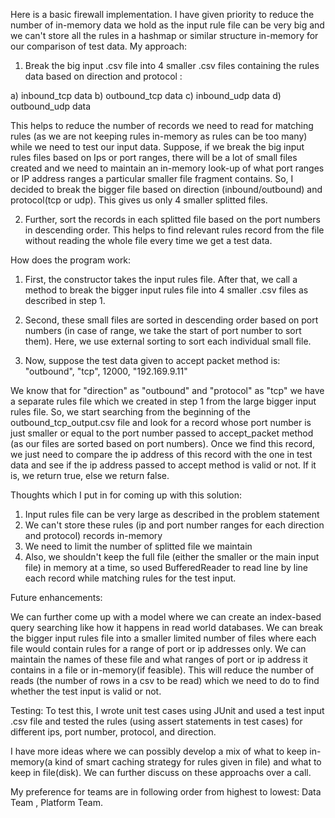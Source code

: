 Here is a basic firewall implementation. I have given priority to reduce the number of in-memory data we hold as the input rule file can be very big and we can't store all the rules in a hashmap or similar structure in-memory for our comparison of test data.
My approach:
 
1) Break the big input .csv file into 4 smaller .csv files containing the rules data based on direction and protocol :

a) inbound_tcp data b) outbound_tcp data c) inbound_udp data d) outbound_udp data

This helps to reduce the number of records we need to read for matching rules (as we are not keeping rules in-memory as rules can be too many) while we need to test our input data. Suppose, if we break the big input rules files based on Ips or port ranges, there will be a lot of small files created and we need to maintain an in-memory look-up of what port ranges or IP address ranges a particular smaller file fragment contains. So, I decided to break the bigger file based on direction (inbound/outbound) and protocol(tcp or udp). This gives us only 4 smaller splitted files.

2) Further, sort the records in each splitted file based on the port numbers in descending order. This helps to find relevant rules record from the file without reading the whole file every time we get a test data.


How does the program work:

1) First, the constructor takes the input rules file. After that, we call a method to break the bigger input rules file into 4 smaller .csv files as described in step 1.

2) Second, these small files are sorted in descending order based on port numbers (in case of range, we take the start of port number to sort them). Here, we use external sorting to sort each individual small file.

3) Now, suppose the test data given to accept packet method is: "outbound", "tcp", 12000, "192.169.9.11"

We know that for "direction" as "outbound" and "protocol" as "tcp" we have a separate rules file which we created in step 1 from the large bigger input rules file. So, we start searching from the beginning of the outbound_tcp_output.csv file and look for a record whose port number is just smaller or equal to the port number passed to accept_packet method (as our files are sorted based on port numbers). Once we find this record, we just need to compare the ip address of this record with the one in test data and see if the ip address passed to accept method is valid or not.
If it is, we return true, else we return false.

Thoughts which I put in for coming up with this solution:

1) Input rules file can be very large as described in the problem statement
2) We can't store these rules (ip and port number ranges for each direction and protocol) records in-memory
3) We need to limit the number of splitted file we maintain
4) Also, we shouldn't keep the full file (either the smaller or the main input file) in memory at a time, so used BufferedReader to read line by line each record while matching rules for the test input.

Future enhancements:

We can further come up with a model where we can create an index-based query searching like how it happens in read world databases. We can break the bigger input rules file into a smaller limited number of files where each file would contain rules for a range of port or ip addresses only. We can maintain the names of these file and what ranges of port or ip address it contains in a file or in-memory(if feasible). This will reduce the number of reads (the number of rows in a csv to be read) which we need to do to find whether the test input is valid or not.

Testing: 
To test this, I wrote unit test cases using JUnit and used a test input .csv file and tested the rules (using assert statements in test cases) for different ips, port number, protocol, and direction.

I have more ideas where we can possibly develop a mix of what to keep in-memory(a kind of smart caching strategy for rules given in file) and what to keep in file(disk). We can further discuss on these approachs over a call.

My preference for teams are in following order from highest to lowest: Data Team , Platform Team.

